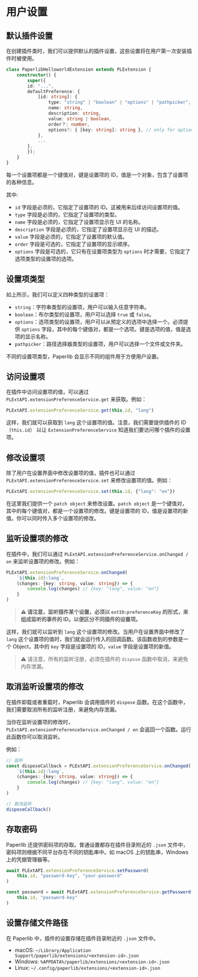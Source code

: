 # 用户设置

## 默认插件设置

在创建插件类时，我们可以提供默认的插件设置，这些设置将在用户第一次安装插件时被使用。

```typescript
class PaperlibHelloworldExtension extends PLExtension {
    constructor() {
        super({
        id: "...",
        defaultPreference: {
            [id: string]: {
                type: "string" | "boolean" | "options" | "pathpicker", 
                name: string,
                description: string,
                value: string | boolean,
                order？: number,
                options?: { [key: string]: string }, // only for options type
            },
            ...
        },
        });
    }
}
```

每一个设置项都是一个键值对，键是设置项的 ID，值是一个对象，包含了设置项的各种信息。

其中:

- `id` 字段是必须的，它指定了设置项的 ID。这被用来后续访问设置项的值。
- `type` 字段是必须的，它指定了设置项的类型。
- `name` 字段是必须的，它指定了设置项显示在 UI 的名称。
- `description` 字段是必须的，它指定了设置项显示在 UI 的描述。
- `value` 字段是必须的，它指定了设置项的默认值。
- `order` 字段是可选的，它指定了设置项的显示顺序。
- `options` 字段是可选的，它只有在设置项类型为 `options` 时才需要，它指定了选项类型的设置项的选项。


## 设置项类型

如上所示，我们可以定义四种类型的设置项：

- `string`：字符串类型的设置项，用户可以输入任意字符串。
- `boolean`：布尔类型的设置项，用户可以选择 `true` 或 `false`。
- `options`：选项类型的设置项，用户可以从预定义的选项中选择一个。必须提供 `options` 字段，其中的每个键值对，都是一个选项。键是选项的值，值是选项的显示名称。
- `pathpicker`：路径选择器类型的设置项，用户可以选择一个文件或文件夹。

不同的设置项类型，Paperlib 会显示不同的组件用于方便用户设置。

## 访问设置项

在插件中访问设置项的值，可以通过 `PLExtAPI.extensionPreferenceService.get` 来获取。例如：

```typescript
PLExtAPI.extensionPreferenceService.get(this.id, "lang")
```

这样，我们就可以获取到 `lang` 这个设置项的值。注意，我们需要提供插件的 ID （`this.id`） 以让 `ExtensionPreferenceService` 知道我们要访问哪个插件的设置项。

## 修改设置项

除了用户在设置界面中修改设置项的值，插件也可以通过 `PLExtAPI.extensionPreferenceService.set` 来修改设置项的值。例如：

```typescript
PLExtAPI.extensionPreferenceService.set(this.id, {"lang": "en"})
```

在这里我们提供一个 `patch object` 来修改设置。`patch object` 是一个键值对，其中的每个键值对，都是一个设置项的修改。键是设置项的 ID，值是设置项的新值。你可以同时传入多个设置项的修改。

## 监听设置项的修改

在插件中，我们可以通过 `PLExtAPI.extensionPreferenceService.onChanged / on` 来监听设置项的修改。例如：

```typescript
PLExtAPI.extensionPreferenceService.onChanged(
    `${this.id}:lang`, 
    (changes: {key: string, value: string}) => {
        console.log(changes) // {key: "lang", value: "en"}
    }
)
```

> **⚠️ 请注意，监听插件某个设置，必须以 `extID:preferenceKey` 的形式，来组成监听的事件的 ID。以便区分不同插件的设置项。**

这样，我们就可以监听到 `lang` 这个设置项的修改。当用户在设置界面中修改了 `lang` 这个设置项的值时，我们就会运行传入的回调函数。该函数收到的参数是一个 Object，其中的 `key` 字段是设置项的 ID，`value` 字段是设置项的新值。

> ⚠️ 请注意，所有的监听注册，必须在插件的 `dispose` 函数中取消，来避免内存泄漏。

## 取消监听设置项的修改

在插件卸载或者重载时，Paperlib 会调用插件的 `dispose` 函数。在这个函数中，我们需要取消所有的监听注册，来避免内存泄漏。

当你在监听设置项的修改时，`PLExtAPI.extensionPreferenceService.onChanged / on` 会返回一个函数。运行此函数你可以取消监听。

例如：

```typescript
// 监听
const disposeCallback = PLExtAPI.extensionPreferenceService.onChanged(
    `${this.id}:lang`, 
    (changes: {key: string, value: string}) => {
        console.log(changes) // {key: "lang", value: "en"}
    }
)

// 取消监听
disposeCallback()
```

## 存取密码

Paperlib 还提供密码项的存取。普通设置都存在插件目录附近的 `.json` 文件中，密码项则根据不同平台存在不同的钥匙串中。如 macOS 上的钥匙串，Windows 上的凭据管理器等。

```typescript
await PLExtAPI.extensionPreferenceService.setPassword(
    this.id, "password-key", "your-password"
)

const password = await PLExtAPI.extensionPreferenceService.getPassword(
    this.id, "password-key"
)

```

## 设置存储文件路径

在 Paperlib 中，插件的设置存储在插件目录附近的 `.json` 文件中。

- macOS: `~/Library/Application Support/paperlib/extensions/<extension-id>.json`
- Windows: `%APPDATA%/paperlib/extensions/<extension-id>.json`
- Linux: `~/.config/paperlib/extensions/<extension-id>.json`


